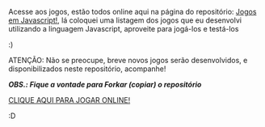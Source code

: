 Acesse aos jogos, estão todos online aqui na página do repositório: [Jogos em Javascript!][jogos-em-javascript], 
lá coloquei uma listagem dos jogos que eu desenvolvi utilizando a linguagem Javascript, aproveite para jogá-los e testá-los 

:)


ATENÇÃO: Não se preocupe, breve novos jogos serão desenvolvidos, e disponibilizados neste repositório, acompanhe!


***OBS.: Fique a vontade para **Forkar** (copiar) o repositório***


[CLIQUE AQUI PARA JOGAR ONLINE!][jogos-em-javascript]

:D

[jogos-em-javascript]: https://polyanapimenta.github.io/jogos-em-javascript/
